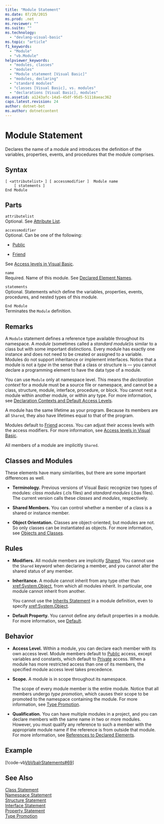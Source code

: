 ```yaml
---
title: "Module Statement"
ms.date: 07/20/2015
ms.prod: .net
ms.reviewer: ""
ms.suite: ""
ms.technology: 
  - "devlang-visual-basic"
ms.topic: "article"
f1_keywords: 
  - "Module"
  - "vb.Module"
helpviewer_keywords: 
  - "modules, classes"
  - "modules"
  - "Module statement [Visual Basic]"
  - "modules, declaring"
  - "standard modules"
  - "classes [Visual Basic], vs. modules"
  - "declarations [Visual Basic], modules"
ms.assetid: a1243afc-14a5-45df-95d5-51118aeac362
caps.latest.revision: 24
author: dotnet-bot
ms.author: dotnetcontent
---
```

# Module Statement
Declares the name of a module and introduces the definition of the variables, properties, events, and procedures that the module comprises.  
  
## Syntax  
  
```  
[ <attributelist> ] [ accessmodifier ]  Module name  
    [ statements ]  
End Module  
```  
  
## Parts  
 `attributelist`  
 Optional. See [Attribute List](../../../visual-basic/language-reference/statements/attribute-list.md).  
  
 `accessmodifier`  
 Optional. Can be one of the following:  
  
-   [Public](../../../visual-basic/language-reference/modifiers/public.md)  
  
-   [Friend](../../../visual-basic/language-reference/modifiers/friend.md)  
  
 See [Access levels in Visual Basic](../../../visual-basic/programming-guide/language-features/declared-elements/access-levels.md).  
  
 `name`  
 Required. Name of this module. See [Declared Element Names](../../../visual-basic/programming-guide/language-features/declared-elements/declared-element-names.md).  
  
 `statements`  
 Optional. Statements which define the variables, properties, events, procedures, and nested types of this module.  
  
 `End Module`  
 Terminates the `Module` definition.  
  
## Remarks  
 A `Module` statement defines a reference type available throughout its namespace. A *module* (sometimes called a *standard module*)is similar to a class but with some important distinctions. Every module has exactly one instance and does not need to be created or assigned to a variable. Modules do not support inheritance or implement interfaces. Notice that a module is not a *type* in the sense that a class or structure is — you cannot declare a programming element to have the data type of a module.  
  
 You can use `Module` only at namespace level. This means the *declaration context* for a module must be a source file or namespace, and cannot be a class, structure, module, interface, procedure, or block. You cannot nest a module within another module, or within any type. For more information, see [Declaration Contexts and Default Access Levels](../../../visual-basic/language-reference/statements/declaration-contexts-and-default-access-levels.md).  
  
 A module has the same lifetime as your program. Because its members are all `Shared`, they also have lifetimes equal to that of the program.  
  
 Modules default to [Friend](../../../visual-basic/language-reference/modifiers/friend.md) access. You can adjust their access levels with the access modifiers. For more information, see [Access levels in Visual Basic](../../../visual-basic/programming-guide/language-features/declared-elements/access-levels.md).  
  
 All members of a module are implicitly `Shared`.  
  
## Classes and Modules  
 These elements have many similarities, but there are some important differences as well.  
  
-   **Terminology.** Previous versions of Visual Basic recognize two types of modules: *class modules* (.cls files) and *standard modules* (.bas files). The current version calls these *classes* and *modules*, respectively.  
  
-   **Shared Members.** You can control whether a member of a class is a shared or instance member.  
  
-   **Object Orientation.** Classes are object-oriented, but modules are not. So only classes can be instantiated as objects. For more information, see [Objects and Classes](../../../visual-basic/programming-guide/language-features/objects-and-classes/index.md).  
  
## Rules  
  
-   **Modifiers.** All module members are implicitly [Shared](../../../visual-basic/language-reference/modifiers/shared.md). You cannot use the `Shared` keyword when declaring a member, and you cannot alter the shared status of any member.  
  
-   **Inheritance.** A module cannot inherit from any type other than <xref:System.Object>, from which all modules inherit. In particular, one module cannot inherit from another.  
  
     You cannot use the [Inherits Statement](../../../visual-basic/language-reference/statements/inherits-statement.md) in a module definition, even to specify <xref:System.Object>.  
  
-   **Default Property.** You cannot define any default properties in a module. For more information, see [Default](../../../visual-basic/language-reference/modifiers/default.md).  
  
## Behavior  
  
-   **Access Level.** Within a module, you can declare each member with its own access level. Module members default to [Public](../../../visual-basic/language-reference/modifiers/public.md) access, except variables and constants, which default to [Private](../../../visual-basic/language-reference/modifiers/private.md) access. When a module has more restricted access than one of its members, the specified module access level takes precedence.  
  
-   **Scope.** A module is in scope throughout its namespace.  
  
     The scope of every module member is the entire module. Notice that all members undergo *type promotion*, which causes their scope to be promoted to the namespace containing the module. For more information, see [Type Promotion](../../../visual-basic/programming-guide/language-features/declared-elements/type-promotion.md).  
  
-   **Qualification.** You can have multiple modules in a project, and you can declare members with the same name in two or more modules. However, you must qualify any reference to such a member with the appropriate module name if the reference is from outside that module. For more information, see [References to Declared Elements](../../../visual-basic/programming-guide/language-features/declared-elements/references-to-declared-elements.md).  
  
## Example  
 [!code-vb[VbVbalrStatements#69](../../../visual-basic/language-reference/error-messages/codesnippet/VisualBasic/module-statement_1.vb)]  
  
## See Also  
 [Class Statement](../../../visual-basic/language-reference/statements/class-statement.md)  
 [Namespace Statement](../../../visual-basic/language-reference/statements/namespace-statement.md)  
 [Structure Statement](../../../visual-basic/language-reference/statements/structure-statement.md)  
 [Interface Statement](../../../visual-basic/language-reference/statements/interface-statement.md)  
 [Property Statement](../../../visual-basic/language-reference/statements/property-statement.md)  
 [Type Promotion](../../../visual-basic/programming-guide/language-features/declared-elements/type-promotion.md)
